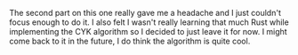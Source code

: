 The second part on this one really gave me a headache and I just couldn't focus
enough to do it. I also felt I wasn't really learning that much Rust while
implementing the CYK algorithm so I decided to just leave it for now. I might
come back to it in the future, I do think the algorithm is quite cool.
